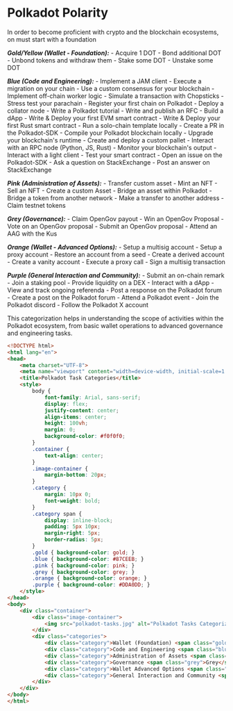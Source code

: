 # Polkadot Polarity
In order to become proficient with crypto and the blockchain ecosystems, on must start with a foundation

***Gold/Yellow (Wallet - Foundation):***
        - Acquire 1 DOT
        - Bond additional DOT
        - Unbond tokens and withdraw them
        - Stake some DOT
        - Unstake some DOT

***Blue (Code and Engineering):***
        - Implement a JAM client
        - Execute a migration on your chain
        - Use a custom consensus for your blockchain
        - Implement off-chain worker logic
        - Simulate a transaction with Chopsticks
        - Stress test your parachain
        - Register your first chain on Polkadot
        - Deploy a collator node
        - Write a Polkadot tutorial
        - Write and publish an RFC
        - Build a dApp
        - Write & Deploy your first EVM smart contract
        - Write & Deploy your first Rust smart contract
        - Run a solo-chain template locally
        - Create a PR in the Polkadot-SDK
        - Compile your Polkadot blockchain locally
        - Upgrade your blockchain's runtime
        - Create and deploy a custom pallet
        - Interact with an RPC node (Python, JS, Rust)
        - Monitor your blockchain's output
        - Interact with a light client
        - Test your smart contract
        - Open an issue on the Polkadot-SDK
        - Ask a question on StackExchange
        - Post an answer on StackExchange

***Pink (Administration of Assets):***
        - Transfer custom asset
        - Mint an NFT
        - Sell an NFT
        - Create a custom Asset
        - Bridge an asset within Polkadot
        - Bridge a token from another network
        - Make a transfer to another address
        - Claim testnet tokens

***Grey (Governance):***
        - Claim OpenGov payout
        - Win an OpenGov Proposal
        - Vote on an OpenGov proposal
        - Submit an OpenGov proposal
        - Attend an AAG with the Kus

***Orange (Wallet - Advanced Options):***
        - Setup a multisig account
        - Setup a proxy account
        - Restore an account from a seed
        - Create a derived account
        - Create a vanity account
        - Execute a proxy call
        - Sign a multisig transaction

***Purple (General Interaction and Community):***
        - Submit an on-chain remark
        - Join a staking pool
        - Provide liquidity on a DEX
        - Interact with a dApp
        - View and track ongoing referenda
        - Post a response on the Polkadot forum
        - Create a post on the Polkadot forum
        - Attend a Polkadot event
        - Join the Polkadot discord
        - Follow the Polkadot X account


This categorization helps in understanding the scope of activities within the Polkadot ecosystem, from basic wallet operations to advanced governance and engineering tasks.

```html
<!DOCTYPE html>
<html lang="en">
<head>
    <meta charset="UTF-8">
    <meta name="viewport" content="width=device-width, initial-scale=1.0">
    <title>Polkadot Task Categories</title>
    <style>
        body {
            font-family: Arial, sans-serif;
            display: flex;
            justify-content: center;
            align-items: center;
            height: 100vh;
            margin: 0;
            background-color: #f0f0f0;
        }
        .container {
            text-align: center;
        }
        .image-container {
            margin-bottom: 20px;
        }
        .category {
            margin: 10px 0;
            font-weight: bold;
        }
        .category span {
            display: inline-block;
            padding: 5px 10px;
            margin-right: 5px;
            border-radius: 5px;
        }
        .gold { background-color: gold; }
        .blue { background-color: #87CEEB; }
        .pink { background-color: pink; }
        .grey { background-color: grey; }
        .orange { background-color: orange; }
        .purple { background-color: #DDA0DD; }
    </style>
</head>
<body>
    <div class="container">
        <div class="image-container">
            <img src="polkadot-tasks.jpg" alt="Polkadot Tasks Categorization" style="max-width: 100%; height: auto;">
        </div>
        <div class="categories">
            <div class="category">Wallet (Foundation) <span class="gold">Gold/Yellow</span></div>
            <div class="category">Code and Engineering <span class="blue">Blue</span></div>
            <div class="category">Administration of Assets <span class="pink">Pink</span></div>
            <div class="category">Governance <span class="grey">Grey</span></div>
            <div class="category">Wallet Advanced Options <span class="orange">Orange</span></div>
            <div class="category">General Interaction and Community <span class="purple">Purple</span></div>
        </div>
    </div>
</body>
</html>
```
